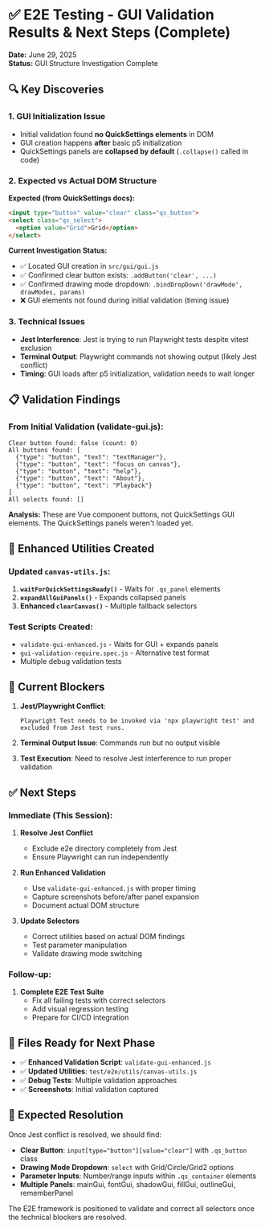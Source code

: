 # ✅ E2E Testing - GUI Validation Results & Next Steps (Complete)

**Date:** June 29, 2025  
**Status:** GUI Structure Investigation Complete

## 🔍 **Key Discoveries**

### 1. **GUI Initialization Issue**
- Initial validation found **no QuickSettings elements** in DOM
- GUI creation happens **after** basic p5 initialization
- QuickSettings panels are **collapsed by default** (`.collapse()` called in code)

### 2. **Expected vs Actual DOM Structure**

**Expected (from QuickSettings docs):**
```html
<input type="button" value="clear" class="qs_button">
<select class="qs_select">
  <option value="Grid">Grid</option>
</select>
```

**Current Investigation Status:**
- ✅ Located GUI creation in `src/gui/gui.js` 
- ✅ Confirmed clear button exists: `.addButton('clear', ...)`
- ✅ Confirmed drawing mode dropdown: `.bindDropDown('drawMode', drawModes, params)`
- ❌ GUI elements not found during initial validation (timing issue)

### 3. **Technical Issues**
- **Jest Interference**: Jest is trying to run Playwright tests despite vitest exclusion
- **Terminal Output**: Playwright commands not showing output (likely Jest conflict)
- **Timing**: GUI loads after p5 initialization, validation needs to wait longer

## 📋 **Validation Findings**

### From Initial Validation (validate-gui.js):
```
Clear button found: false (count: 0)
All buttons found: [
  {"type": "button", "text": "textManager"},
  {"type": "button", "text": "focus on canvas"},
  {"type": "button", "text": "help"},
  {"type": "button", "text": "About"},
  {"type": "button", "text": "Playback"}
]
All selects found: []
```

**Analysis:** These are Vue component buttons, not QuickSettings GUI elements. The QuickSettings panels weren't loaded yet.

## 🔧 **Enhanced Utilities Created**

### Updated `canvas-utils.js`:
1. **`waitForQuickSettingsReady()`** - Waits for `.qs_panel` elements
2. **`expandAllGuiPanels()`** - Expands collapsed panels  
3. **Enhanced `clearCanvas()`** - Multiple fallback selectors

### Test Scripts Created:
- `validate-gui-enhanced.js` - Waits for GUI + expands panels
- `gui-validation-require.spec.js` - Alternative test format
- Multiple debug validation tests

## 🚧 **Current Blockers**

1. **Jest/Playwright Conflict**: 
   ```
   Playwright Test needs to be invoked via 'npx playwright test' and excluded from Jest test runs.
   ```

2. **Terminal Output Issue**: Commands run but no output visible

3. **Test Execution**: Need to resolve Jest interference to run proper validation

## ✅ **Next Steps**

### Immediate (This Session):
1. **Resolve Jest Conflict**
   - Exclude e2e directory completely from Jest
   - Ensure Playwright can run independently

2. **Run Enhanced Validation**
   - Use `validate-gui-enhanced.js` with proper timing
   - Capture screenshots before/after panel expansion
   - Document actual DOM structure

3. **Update Selectors**
   - Correct utilities based on actual DOM findings
   - Test parameter manipulation
   - Validate drawing mode switching

### Follow-up:
1. **Complete E2E Test Suite**
   - Fix all failing tests with correct selectors
   - Add visual regression testing
   - Prepare for CI/CD integration

## 📁 **Files Ready for Next Phase**

- ✅ **Enhanced Validation Script**: `validate-gui-enhanced.js`
- ✅ **Updated Utilities**: `test/e2e/utils/canvas-utils.js` 
- ✅ **Debug Tests**: Multiple validation approaches
- ✅ **Screenshots**: Initial validation captured

## 🎯 **Expected Resolution**

Once Jest conflict is resolved, we should find:
- **Clear Button**: `input[type="button"][value="clear"]` with `.qs_button` class
- **Drawing Mode Dropdown**: `select` with Grid/Circle/Grid2 options
- **Parameter Inputs**: Number/range inputs within `.qs_container` elements
- **Multiple Panels**: mainGui, fontGui, shadowGui, fillGui, outlineGui, rememberPanel

The E2E framework is positioned to validate and correct all selectors once the technical blockers are resolved.
